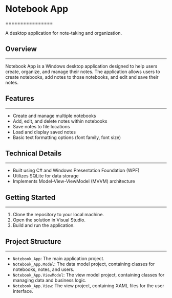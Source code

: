 

# Notebook App
================

A desktop application for note-taking and organization.

## Overview
-----------

Notebook App is a Windows desktop application designed to help users create, organize, and manage their notes. The application allows users to create notebooks, add notes to those notebooks, and edit and save their notes.

## Features
------------

* Create and manage multiple notebooks
* Add, edit, and delete notes within notebooks
* Save notes to file locations
* Load and display saved notes
* Basic text formatting options (font family, font size)

## Technical Details
--------------------

* Built using C# and Windows Presentation Foundation (WPF)
* Utilizes SQLite for data storage
* Implements Model-View-ViewModel (MVVM) architecture

## Getting Started
-------------------

1. Clone the repository to your local machine.
2. Open the solution in Visual Studio.
3. Build and run the application.

## Project Structure
---------------------

* `Notebook_App`: The main application project.
* `Notebook_App.Model`: The data model project, containing classes for notebooks, notes, and users.
* `Notebook_App.ViewModel`: The view model project, containing classes for managing data and business logic.
* `Notebook_App.View`: The view project, containing XAML files for the user interface.
